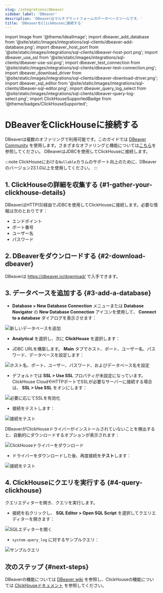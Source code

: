 ```yaml
---
slug: /integrations/dbeaver
sidebar_label: 'DBeaver'
description: 'DBeaverはマルチプラットフォームのデータベースツールです。'
title: 'DBeaverをClickHouseに接続する'
---
```


import Image from '@theme/IdealImage';
import dbeaver_add_database from '@site/static/images/integrations/sql-clients/dbeaver-add-database.png';
import dbeaver_host_port from '@site/static/images/integrations/sql-clients/dbeaver-host-port.png';
import dbeaver_use_ssl from '@site/static/images/integrations/sql-clients/dbeaver-use-ssl.png';
import dbeaver_test_connection from '@site/static/images/integrations/sql-clients/dbeaver-test-connection.png';
import dbeaver_download_driver from '@site/static/images/integrations/sql-clients/dbeaver-download-driver.png';
import dbeaver_sql_editor from '@site/static/images/integrations/sql-clients/dbeaver-sql-editor.png';
import dbeaver_query_log_select from '@site/static/images/integrations/sql-clients/dbeaver-query-log-select.png';
import ClickHouseSupportedBadge from '@theme/badges/ClickHouseSupported';


# DBeaverをClickHouseに接続する

<ClickHouseSupportedBadge/>

DBeaverは複数のオファリングで利用可能です。このガイドでは [DBeaver Community](https://dbeaver.io/) を使用します。さまざまなオファリングと機能については[こちら](https://dbeaver.com/edition/)を参照してください。 DBeaverはJDBCを使用してClickHouseに接続します。

:::note
ClickHouseにおける`Nullable`カラムのサポート向上のために、DBeaverのバージョン23.1.0以上を使用してください。
:::

## 1. ClickHouseの詳細を収集する {#1-gather-your-clickhouse-details}

DBeaverはHTTP(S)経由でJDBCを使用してClickHouseに接続します。必要な情報は次のとおりです：

- エンドポイント
- ポート番号
- ユーザー名
- パスワード

## 2. DBeaverをダウンロードする {#2-download-dbeaver}

DBeaverは https://dbeaver.io/download/ で入手できます。

## 3. データベースを追加する {#3-add-a-database}

- **Database > New Database Connection** メニューまたは **Database Navigator** の **New Database Connection** アイコンを使用して、 **Connect to a database** ダイアログを表示させます：

<Image img={dbeaver_add_database} size="md" border alt="新しいデータベースを追加" />

- **Analytical** を選択し、次に **ClickHouse** を選択します：

- JDBC URLを構築します。 **Main** タブでホスト、ポート、ユーザー名、パスワード、データベースを設定します：

<Image img={dbeaver_host_port} size="md" border alt="ホスト名、ポート、ユーザー、パスワード、およびデータベース名を設定" />

- デフォルトでは **SSL > Use SSL** プロパティが未設定になっています。ClickHouse CloudやHTTPポートでSSLが必要なサーバーに接続する場合は、 **SSL > Use SSL** をオンにします：

<Image img={dbeaver_use_ssl} size="md" border alt="必要に応じてSSLを有効化" />

- 接続をテストします：

<Image img={dbeaver_test_connection} size="md" border alt="接続をテスト" />

DBeaverがClickHouseドライバーがインストールされていないことを検出すると、自動的にダウンロードするオプションが表示されます：

<Image img={dbeaver_download_driver} size="md" border alt="ClickHouseドライバーをダウンロード" />

- ドライバーをダウンロードした後、再度接続を**テスト**します：

<Image img={dbeaver_test_connection} size="md" border alt="接続をテスト" />

## 4. ClickHouseにクエリを実行する {#4-query-clickhouse}

クエリエディターを開き、クエリを実行します。

- 接続を右クリックし、 **SQL Editor > Open SQL Script** を選択してクエリエディターを開きます：

<Image img={dbeaver_sql_editor} size="md" border alt="SQLエディターを開く" />

- `system.query_log` に対するサンプルクエリ：

<Image img={dbeaver_query_log_select} size="md" border alt="サンプルクエリ" />

## 次のステップ {#next-steps}

DBeaverの機能については [DBeaver wiki](https://github.com/dbeaver/dbeaver/wiki) を参照し、ClickHouseの機能については [ClickHouseドキュメント](https://clickhouse.com/docs) を参照してください。
